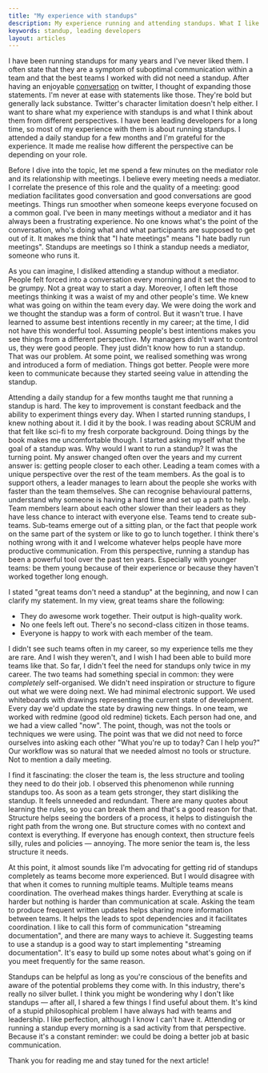 ```yaml
---
title: "My experience with standups"
description: My experience running and attending standups. What I like and what I don't like about them.
keywords: standup, leading developers
layout: articles
---
```

I have been running standups for many years and I've never liked them. I often
state that they are a symptom of suboptimal communication within a team and that
the best teams I worked with did not need a standup. After having an enjoyable
[conversation](https://twitter.com/herval/status/843847319074168837) on twitter,
I thought of expanding those statements. I'm never at ease with statements like
those. They're bold but generally lack substance. Twitter's character limitation
doesn't help either. I want to share what my experience with standups is and
what I think about them from different perspectives. I have been leading
developers for a long time, so most of my experience with them is about running
standups. I attended a daily standup for a few months and I'm grateful for the
experience. It made me realise how different the perspective can be depending on
your role.

Before I dive into the topic, let me spend a few minutes on the mediator role
and its relationship with meetings. I believe every meeting needs a mediator. I
correlate the presence of this role and the quality of a meeting: good mediation
facilitates good conversation and good conversations are good meetings. Things
run smoother when someone keeps everyone focused on a common goal. I've been in
many meetings without a mediator and it has always been a frustrating
experience. No one knows what's the point of the conversation, who's doing what
and what participants are supposed to get out of it. It makes me think that "I
hate meetings" means "I hate badly run meetings". Standups are meetings so I
think a standup needs a mediator, someone who runs it.

As you can imagine, I disliked attending a standup without a mediator. People
felt forced into a conversation every morning and it set the mood to be grumpy.
Not a great way to start a day. Moreover, I often left those meetings thinking
it was a waist of my and other people's time. We knew what was going on within
the team every day. We were doing the work and we thought the standup was a form
of control. But it wasn't true. I have learned to assume best intentions
recently in my career; at the time, I did not have this wonderful tool. Assuming
people's best intentions makes you see things from a different perspective. My
managers didn't want to control us, they were good people. They just didn't know
how to run a standup. That was our problem. At some point, we realised something
was wrong and introduced a form of mediation.  Things got better. People were
more keen to communicate because they started seeing value in attending the
standup.

Attending a daily standup for a few months taught me that running a standup is
hard. The key to improvement is constant feedback and the ability to experiment
things every day. When I started running standups, I knew nothing about it. I
did it by the book. I was reading about SCRUM and that felt like sci-fi to my
fresh corporate background. Doing things by the book makes me uncomfortable
though. I started asking myself what the goal of a standup was.  Why would I
want to run a standup? It was the turning point. My answer changed often over
the years and my current answer is: getting people closer to each other. Leading
a team comes with a unique perspective over the rest of the team members. As the
goal is to support others, a leader manages to learn about the people she works
with faster than the team themselves. She can recognise behavioural patterns,
understand why someone is having a hard time and set up a path to help. Team
members learn about each other slower than their leaders as they have less
chance to interact with everyone else. Teams tend to create sub-teams. Sub-teams
emerge out of a sitting plan, or the fact that people work  on the same part of
the system or like to go to lunch together. I think there's nothing wrong with
it and I welcome whatever helps people have more productive communication. From
this perspective, running a standup has been a powerful tool over the past ten
years. Especially with younger teams: be them young because of their experience
or because they haven't worked together long enough.

I stated "great teams don't need a standup" at the beginning, and now I can
clarify my statement. In my view, great teams share the following:

- They do awesome work together. Their output is high-quality work.
- No one feels left out. There's no second-class citizen in those teams.
- Everyone is happy to work with each member of the team.

I didn't see such teams often in my career, so my experience tells me they are
rare.  And I wish they weren't, and I wish I had been able to build more teams
like that.  So far, I didn't feel the need for standups only twice in my career.
The two teams had something special in common: they were _completely_
self-organised. We didn't need inspiration or structure to figure out what we
were doing next. We had minimal electronic support. We used whiteboards with
drawings representing the current state of development. Every day we'd update
the state by drawing new things. In one team, we worked with redmine (good old
redmine) tickets. Each person had one, and we had a view called "now". The
point, though, was not the tools or techniques we were using. The point was that
we did not need to force ourselves into asking each other "What you're up to
today? Can I help you?" Our workflow was so natural that we needed almost no
tools or structure. Not to mention a daily meeting.

I find it fascinating: the closer the team is, the less structure and tooling
they need to do their job. I observed this phenomenon while running standups
too. As soon as a team gets stronger, they start disliking the standup. It feels
unneeded and redundant. There are many quotes about learning the rules, so you
can break them and that's a good reason for that. Structure helps seeing the
borders of a process, it helps to distinguish the right path from the wrong one.
But structure comes with no context and context is everything. If everyone has
enough context, then structure feels silly, rules and policies — annoying. The
more senior the team is, the less structure it needs.

At this point, it almost sounds like I'm advocating for getting rid of standups
completely as teams become more experienced. But I would disagree with that when
it comes to running multiple teams. Multiple teams means coordination. The
overhead makes things harder. Everything at scale is harder but nothing is
harder than communication at scale. Asking the team to produce frequent written
updates helps sharing more information between teams. It helps the leads to spot
dependencies and it facilitates coordination. I like to call this form of
communication "streaming documentation", and there are many ways to achieve it.
Suggesting teams to use a standup is a good way to start implementing "streaming
documentation". It's easy to build up some notes about what's going on if you
meet frequently for the same reason.

Standups can be helpful as long as you're conscious of the benefits and aware of
the potential problems they come with. In this industry, there's really no
silver bullet. I think you might be wondering why I don't like standups — after
all, I shared a few things I find useful about them. It's kind of a stupid
philosophical problem I have always had with teams and leadership. I like
perfection, although I know I can't have it. Attending or running a standup
every morning is a sad activity from that perspective. Because it's a constant
reminder: we could be doing a better job at basic communication.

Thank you for reading me and stay tuned for the next article!

